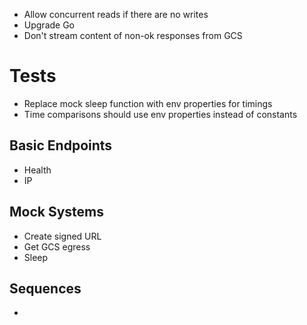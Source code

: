 * Allow concurrent reads if there are no writes
* Upgrade Go
* Don't stream content of non-ok responses from GCS

# Tests
* Replace mock sleep function with env properties for timings
* Time comparisons should use env properties instead of constants

## Basic Endpoints
 * Health
 * IP

## Mock Systems
 * Create signed URL
 * Get GCS egress
 * Sleep

## Sequences
 * 